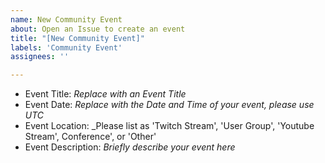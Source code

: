 ```yaml
---
name: New Community Event
about: Open an Issue to create an event
title: "[New Community Event]"
labels: 'Community Event'
assignees: ''

---
```


- Event Title: _Replace with an Event Title_
- Event Date: _Replace with the Date and Time of your event, please use UTC_
- Event Location: _Please list as 'Twitch Stream', 'User Group', 'Youtube Stream', Conference', or 'Other'
- Event Description: _Briefly describe your event here_
